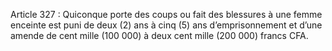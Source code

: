 Article 327 : Quiconque porte des coups ou fait des blessures à une femme enceinte est puni de deux (2) ans à cinq (5) ans d’emprisonnement et d’une amende de cent mille (100 000) à deux cent mille (200 000) francs CFA.